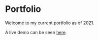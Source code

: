 # Portfolio

Welcome to my current portfolio as of 2021.

A live demo can be seen [here](https://lucswinkels.com).
